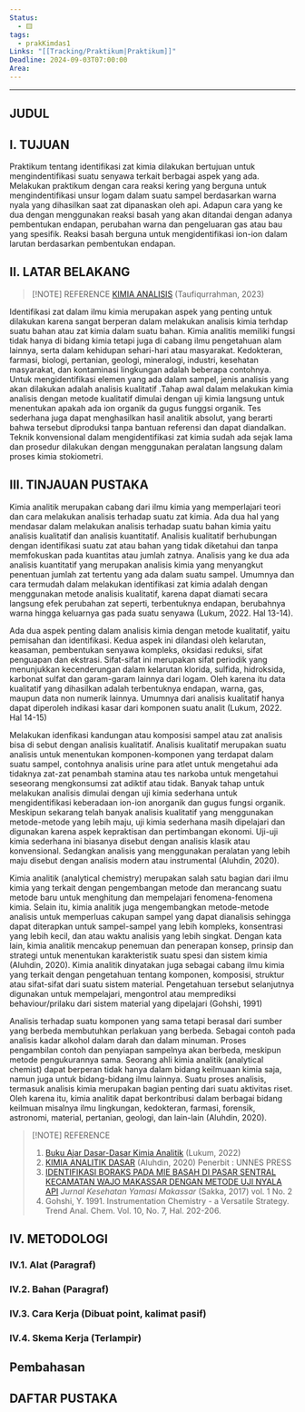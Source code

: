 ```yaml
---
Status:
  - 🟨
tags:
  - prakKimdas1
Links: "[[Tracking/Praktikum|Praktikum]]"
Deadline: 2024-09-03T07:00:00
Area:
---
```

---
## JUDUL

## I. TUJUAN

Praktikum tentang identifikasi zat kimia dilakukan bertujuan untuk mengindentifikasi suatu senyawa terkait berbagai aspek yang ada. Melakukan praktikum dengan cara reaksi kering yang berguna untuk mengindentifikasi unsur logam dalam suatu sampel berdasarkan warna nyala yang dihasilkan saat zat dipanaskan oleh api. Adapun cara yang ke dua dengan menggunakan reaksi basah yang akan ditandai dengan adanya pembentukan endapan, perubahan warna dan pengeluaran gas atau bau yang spesifik. Reaksi basah berguna untuk mengidentifikasi ion-ion dalam larutan berdasarkan pembentukan endapan.
## II. LATAR BELAKANG

>[!NOTE] REFERENCE
>[KIMIA ANALISIS](https://www.researchgate.net/profile/Gregorio-Bani/publication/376554778_KIMIA_ANALISIS/links/657cf8468e2401526dd85d05/KIMIA-ANALISIS.pdf) (Taufiqurrahman, 2023)

Identifikasi zat dalam ilmu kimia merupakan aspek yang penting untuk dilakukan karena sangat berperan dalam melakukan analisis kimia terhdap suatu bahan atau zat kimia dalam suatu bahan. Kimia analitis memiliki fungsi tidak hanya di bidang kimia tetapi juga di cabang ilmu pengetahuan alam lainnya, serta dalam kehidupan sehari-hari atau masyarakat. Kedokteran, farmasi, biologi, pertanian, geologi, mineralogi, industri, kesehatan masyarakat, dan kontaminasi lingkungan adalah beberapa contohnya. Untuk mengidentifikasi elemen yang ada dalam sampel, jenis analisis yang akan dilakukan adalah analisis kualitatif .Tahap awal dalam melakukan kimia analisis dengan metode kualitatif dimulai dengan uji kimia langsung untuk menentukan apakah ada ion organik da gugus funggsi organik. Tes sederhana juga dapat menghasilkan hasil analitik absolut, yang berarti bahwa tersebut diproduksi tanpa bantuan referensi dan dapat diandalkan. Teknik konvensional dalam mengidentifikasi zat kimia sudah ada sejak lama dan prosedur dilakukan dengan menggunakan peralatan langsung dalam proses kimia stokiometri.
## III. TINJAUAN PUSTAKA

Kimia analitik merupakan cabang dari ilmu kimia yang memperlajari teori dan cara melakukan analisis terhadap suatu zat kimia. Ada dua hal yang mendasar dalam melakukan analisis terhadap suatu bahan kimia yaitu analisis kualitatif dan analisis kuantitatif. Analisis kualitatif berhubungan dengan identifikasi suatu zat atau bahan yang tidak diketahui dan tanpa memfokuskan pada kuantitas atau jumlah zatnya. Analisis yang ke dua ada analisis kuantitatif yang merupakan analisis kimia yang menyangkut penentuan jumlah zat tertentu yang ada dalam suatu sampel. Umumnya dan cara termudah dalam melakukan identifikasi zat kimia adalah dengan menggunakan metode analisis kualitatif, karena dapat diamati secara langsung efek perubahan zat seperti, terbentuknya endapan, berubahnya warna hingga keluarnya gas pada suatu senyawa (Lukum, 2022. Hal 13-14).

Ada dua aspek penting dalam analisis kimia dengan metode kualitatif, yaitu pemisahan dan identifikasi. Kedua aspek ini dilandasi oleh kelarutan, keasaman, pembentukan senyawa kompleks, oksidasi reduksi, sifat penguapan dan ekstrasi. Sifat-sifat ini merupakan sifat periodik yang menunjukkan kecenderungan dalam kelarutan klorida, sulfida, hidroksida, karbonat sulfat dan garam-garam lainnya dari logam. Oleh karena itu data kualitatif yang dihasilkan adalah terbentuknya endapan, warna, gas, maupun data non numerik lainnya. Umumnya dari analisis kualitatif hanya dapat diperoleh indikasi kasar dari komponen suatu analit (Lukum, 2022. Hal 14-15)

Melakukan idenfikasi kandungan atau komposisi sampel atau zat analisis bisa di sebut dengan analisis kualitatif. Analisis kualitatif merupakan suatu analisis untuk menentukan komponen-komponen yang terdapat dalam suatu sampel, contohnya analisis urine para atlet untuk mengetahui ada tidaknya zat-zat penambah stamina atau tes narkoba untuk mengetahui seseorang mengkonsumsi zat adiktif atau tidak. Banyak tahap untuk melakukan analisis dimulai dengan uji kimia sederhana untuk mengidentifikasi keberadaan ion-ion anorganik dan gugus fungsi organik. Meskipun sekarang telah banyak analisis kualitatif yang menggunakan metode-metode yang lebih maju, uji kimia sederhana masih dipelajari dan digunakan karena aspek kepraktisan dan pertimbangan ekonomi. Uji-uji kimia sederhana ini biasanya disebut dengan analisis klasik atau konvensional. Sedangkan analisis yang menggunakan peralatan yang lebih maju disebut dengan analisis modern atau instrumental (Aluhdin, 2020).

Kimia analitik (analytical chemistry) merupakan salah satu bagian dari ilmu kimia yang terkait dengan pengembangan metode dan merancang suatu metode baru untuk menghitung dan mempelajari fenomena-fenomena kimia. Selain itu, kimia analitik juga mengembangkan metode-metode analisis untuk memperluas cakupan sampel yang dapat dianalisis sehingga dapat diterapkan untuk sampel-sampel yang lebih kompleks, konsentrasi yang lebih kecil, dan atau waktu analisis yang lebih singkat. Dengan kata lain, kimia analitik mencakup penemuan dan penerapan konsep, prinsip dan strategi untuk menentukan karakteristik suatu spesi dan sistem kimia (Aluhdin, 2020). Kimia analitik dinyatakan juga sebagai cabang ilmu kimia yang terkait dengan pengetahuan tentang komponen, komposisi, struktur atau sifat-sifat dari suatu sistem material. Pengetahuan tersebut selanjutnya digunakan untuk mempelajari, mengontrol atau memprediksi behaviour/prilaku dari sistem material yang dipelajari (Gohshi, 1991)

Analisis terhadap suatu komponen yang sama tetapi berasal dari sumber yang berbeda membutuhkan perlakuan yang berbeda. Sebagai contoh pada analisis kadar alkohol dalam darah dan dalam minuman. Proses pengambilan contoh dan penyiapan sampelnya akan berbeda, meskipun metode pengukurannya sama. Seorang ahli kimia analitik (analytical chemist) dapat berperan tidak hanya dalam bidang keilmuaan kimia saja, namun juga untuk bidang-bidang ilmu lainnya. Suatu proses analisis, termasuk analisis kimia merupakan bagian penting dari suatu aktivitas riset. Oleh karena itu, kimia analitik dapat berkontribusi dalam berbagai bidang keilmuan misalnya ilmu lingkungan, kedokteran, farmasi, forensik, astronomi, material, pertanian, geologi, dan lain-lain (Aluhdin, 2020).

>[!NOTE] REFERENCE
>1. [Buku Ajar Dasar-Dasar Kimia Analitik](https://repository.ung.ac.id/get/karyailmiah/9451/Buku-Ajar-Dasar-Dasar-Kimia-Analitik.pdf) (Lukum, 2022)
>2. [KIMIA ANALITIK DASAR](http://lib.unnes.ac.id/57072/1/Buku%20Ajar%20KIMIA%20ANALITIK%20DASAR_M.%20Alauhdin.pdf) (Aluhdin, 2020) Penerbit : UNNES PRESS
>3. [IDENTIFIKASI BORAKS PADA MIE BASAH DI PASAR SENTRAL KECAMATAN WAJO MAKASSAR DENGAN METODE UJI NYALA API](https://jurnal.yamasi.ac.id/index.php/Jurkes/article/view/59) *Jurnal Kesehatan Yamasi Makassar* (Sakka, 2017) vol. 1 No. 2
>3. Gohshi, Y. 1991. Instrumentation Chemistry - a Versatile Strategy. Trend Anal. Chem. Vol. 10, No. 7, Hal. 202-206.
## IV. METODOLOGI

### IV.1. Alat (Paragraf)

### IV.2. Bahan (Paragraf)

### IV.3. Cara Kerja (Dibuat point, kalimat pasif)

### IV.4. Skema Kerja (Terlampir)

## Pembahasan

## DAFTAR PUSTAKA